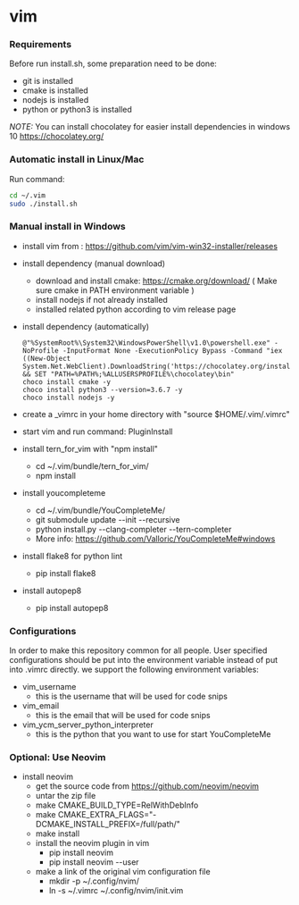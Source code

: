 # vim

### Requirements
Before run install.sh, some preparation need to be done:
* git is installed
* cmake is installed
* nodejs is installed
* python or python3 is installed

*NOTE:*
You can install chocolatey for easier install dependencies in windows 10
https://chocolatey.org/

### Automatic install in Linux/Mac
Run command:
```bash
cd ~/.vim
sudo ./install.sh
```

### Manual install in Windows
* install vim from : https://github.com/vim/vim-win32-installer/releases
* install dependency (manual download)
   * download and install cmake: https://cmake.org/download/  ( Make sure cmake in PATH environment variable )
   * install nodejs if not already installed
   * installed related python according to vim release page
* install dependency (automatically)
   ```
   @"%SystemRoot%\System32\WindowsPowerShell\v1.0\powershell.exe" -NoProfile -InputFormat None -ExecutionPolicy Bypass -Command "iex ((New-Object System.Net.WebClient).DownloadString('https://chocolatey.org/install.ps1'))" && SET "PATH=%PATH%;%ALLUSERSPROFILE%\chocolatey\bin"
   choco install cmake -y
   choco install python3 --version=3.6.7 -y
   choco install nodejs -y
   ```

* create a _vimrc in your home directory with "source $HOME/.vim/.vimrc"
* start vim and run command: PluginInstall
* install tern_for_vim with "npm install"
    * cd ~/.vim/bundle/tern_for_vim/
    * npm install
* install youcompleteme
    * cd ~/.vim/bundle/YouCompleteMe/
    * git submodule update --init --recursive
    * python install.py --clang-completer --tern-completer
    * More info: https://github.com/Valloric/YouCompleteMe#windows
* install flake8 for python lint
    * pip install flake8
* install autopep8
    * pip install autopep8 

### Configurations
In order to make this repository common for all people. User specified
configurations should be put into the environment variable instead of put into
.vimrc directly. we support the following environment variables:
* vim_username
    * this is the username that will be used for code snips
* vim_email
    * this is the email that will be used for code snips
* vim_ycm_server_python_interpreter
    * this is the python that you want to use for start YouCompleteMe

### Optional: Use Neovim
* install neovim
    * get the source code from https://github.com/neovim/neovim
    * untar the zip file
    * make CMAKE_BUILD_TYPE=RelWithDebInfo
    * make CMAKE_EXTRA_FLAGS="-DCMAKE_INSTALL_PREFIX=/full/path/"
    * make install
    * install the neovim plugin in vim
        * pip install neovim
        * pip install neovim --user
    * make a link of the original vim configuration file
        * mkdir -p ~/.config/nvim/
        * ln -s ~/.vimrc ~/.config/nvim/init.vim
